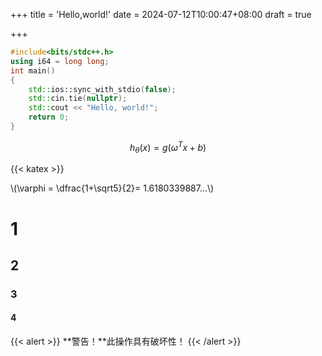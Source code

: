 +++
title = 'Hello,world!'
date = 2024-07-12T10:00:47+08:00
draft = true

+++

```cpp
#include<bits/stdc++.h>
using i64 = long long;
int main()
{
    std::ios::sync_with_stdio(false);
    std::cin.tie(nullptr);
    std::cout << "Hello, world!";
    return 0;
}
```

$$
h_{\theta}(x) = g(\omega^T x + b)
$$

{{< katex >}}

\\(\varphi = \dfrac{1+\sqrt5}{2}= 1.6180339887…\\)

# 1

## 2
### 3
#### 4

{{< alert >}}
**警告！**此操作具有破坏性！
{{< /alert >}}
